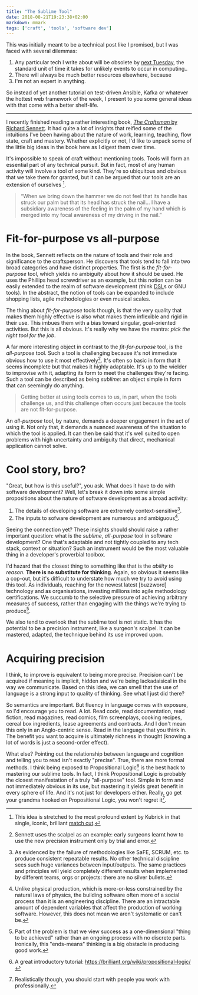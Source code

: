 ```yaml
---
title: "The Sublime Tool"
date: 2018-08-21T19:23:38+02:00
markdown: mmark
tags: ['craft', 'tools', 'software dev']
---
```

This was initially meant to be a technical post like I promised, but I was faced with several
dilemmas: 

1. Any particular tech I write about will be obsolete by [next
   Tuesday](https://blogs.msdn.microsoft.com/larryosterman/2004/03/30/one-in-a-million-is-next-tuesday/), the standard unit of time it takes for unlikely events to
   occur in computing..
2. There will always be much better resources elsewhere, because
3. I'm not an expert in anything.

So instead of yet another tutorial on test-driven Ansible, Kafka or whatever
the hottest web framework of the week, I present to you some general ideas with
that come with a better shelf-life.

---

I recently finished reading a rather interesting book, [_The Craftsman_ by
Richard Sennett](https://www.goodreads.com/book/show/19075322-the-craftsman).
It had quite a lot of insights that reified some of the intuitions I've been
having about the nature of work, learning, teaching, flow state, craft and
mastery. Whether explicitly or not, I'd like to unpack some of
the little big ideas in the book here as I digest them over time.

It's impossible to speak of craft without mentioning tools. Tools will form an
essential part of any technical pursuit. But in fact, most of any human
activity will involve a tool of some kind. They're so ubiquitous and obvious
that we take them for granted, but it can be argued that our tools are an
extension of ourselves [^kubrick].

> “When we bring down the hammer we do not feel that its handle has struck our
> palm but that its head has struck the nail\... I have a subsidiary awareness
> of the feeling in the palm of my hand which is merged into my focal awareness
> of my driving in the nail.”

# Fit-for-purpose vs all-purpose

In the book, Sennett reflects on the nature of tools and their role and
significance to the craftsperson. He discovers that tools tend to fall into two
broad categories and have distinct properties. The first is the
_fit-for-purpose_ tool, which yields no ambiguity about how it should be used.
He uses the Phillips head screwdriver as an example, but this notion can be
easily extended to the realm of software development (think
[DSL](https://en.wikipedia.org/wiki/Domain-specific_language)s or GNU
tools). In the abstract, the notion of tools can be expanded to
include shopping lists, agile methodologies or even musical scales.

The thing about _fit-for-purpose_ tools though, is that the very quality that
makes them highly effective is also what makes them inflexible and rigid in
their use. This imbues them with a bias toward singular, goal-oriented
activities. But this is all obvious. It's really why we have the mantra: 
_pick the right tool for the job_.

A far more interesting object in contrast to the _fit-for-purpose_ tool, is the
_all-purpose_ tool. Such a tool is challenging because it's not immediate
obvious how to use it most effectively[^scalpels]. It's often so basic in form that it
seems incomplete but that makes it highly adaptable. It's up to the wielder to
improvise with it, adapting its form to meet the challenges they're facing. Such
a tool can be described as being _sublime_: an object simple in form that can
seemingly do anything.

> Getting better at using tools comes to us, in part, when the tools challenge
> us, and this challenge often occurs just because the tools are not
> fit-for-purpose.

An _all-purpose_ tool, by nature, demands a deeper engagement in the act of
using it. Not only that, it demands a nuanced awareness of the situation to
which the tool is applied. It can then be said that it's well suited to open
problems with high uncertainty and ambiguity that direct, mechanical
application cannot solve. 

# Cool story, bro?

"Great, but how is this useful?", you ask. What does it have to do with
software development? Well, let's break it down into some simple propositions
about the nature of software development as a broad activity:

1. The details of developing software are extremely context-sensitive[^context].
2. The inputs to sofware development are numerous and ambiguous[^ambiguous].

Seeing the connection yet? These insights should should raise a rather
important question: what is the _sublime_, _all-purpose_ tool in software
development? One that's adaptable and not tightly coupled to any tech stack,
context or situation? Such an instrument would be the most valuable thing in a
developer's proverbial toolbox.

I'd hazard that the closest thing to something like that is the _ability to
reason_. **There is no substitute for thinking**. Again, so obvious it seems like 
a cop-out, but it's difficult to understate how much we try to avoid using this 
tool. As individuals, reaching for the newest latest [buzzword] technology and 
as organisations, investing millions into agile methodology certifications. We
succumb to the selective pressure of achieving arbitrary measures of success,
rather than engaging with the things we're trying to produce[^arbitrary].

We also tend to overlook that the sublime tool is not static. It has the
potential to be a precision instrument, like a surgeon's scalpel. It can be
mastered, adapted, the technique behind its use improved upon.

# Acquiring precision

I think, to improve is equivalent to being more precise. Precision can't be
acquired if meaning is implicit, hidden and we're being lackadaisical in the
way we communicate. Based on this idea, we can smell that the use of language
is a strong input to quality of thinking. See what I just did there?

So semantics are important. But fluency in language comes with exposure, so I'd
encourage you to read. A lot. Read code, read documentation, read fiction, read
magazines, read comics, film screenplays, cooking recipes, cereal box
ingredients, lease agreements and contracts. And I don't mean this only in
an Anglo-centric sense. Read in the language that you think in. The benefit
you want to acquire is ultimately richness in thought (knowing a lot of words
is just a second-order effect).

What else? Pointing out the relationship between language and cognition and
telling you to read isn't exactly "precise". True, there are more formal
methods. I think being exposed to Propositional Logic[^logic] is the best hack
to mastering our sublime tools. In fact, I think Propositional Logic is probably
the closest manifestation of a truly "all-purpose" tool. Simple in form and not
immediately obvious in its use, but mastering it yields great benefit in every
sphere of life. And it's not just for developers either. Really, go get your
grandma hooked on Propositional Logic, you won't regret it[^grandma].


[^kubrick]: This idea is stretched to the most profound extent by Kubrick in that single, iconic, brilliant [match cut](https://youtu.be/mI3s5fA7Zhk).
[^scalpels]: Sennett uses the scalpel as an example: early surgeons learnt how to use the new precision instrument only by trial and error.
[^context]: As evidenced by the failure of methodologies like SaFE, SCRUM, etc. to produce consistent repeatable results. No other technical discipline sees such huge variances between input/outputs. The same practices and principles will yield completely different results when implemented by different teams, orgs or projects: there are no silver bullets.
[^ambiguous]: Unlike physical production, which is more-or-less constrained by the natural laws of physics, the building software often more of a social process than it is an engineering discipline. There are an intractable amount of dependent variables that affect the production of working software. However, this does not mean we aren't systematic or can't be.
[^arbitrary]: Part of the problem is that we view success as a one-dimensional "thing to be achieved" rather than an ongoing process with no discrete parts. Ironically, this "ends-means" thinking is a big obstacle in producing good work.
[^logic]: A great introductory tutorial: https://brilliant.org/wiki/propositional-logic/
[^grandma]: Realistically though, you should start with people you work with professionally.
